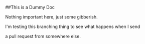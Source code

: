 
##This is a Dummy Doc

Nothing important here, just some gibberish.

I'm testing this branching thing to see what happens when I send

a pull request from somewhere else.
